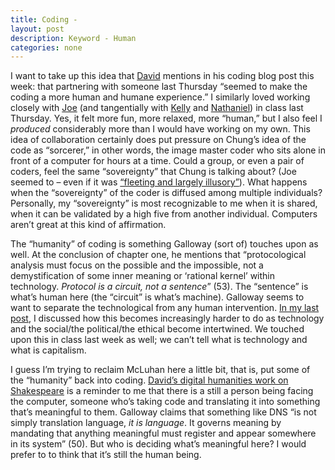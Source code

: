 ```yaml
---
title: Coding - 
layout: post
description: Keyword - Human
categories: none
---
```

I want to take up this idea that [David](http://davidlnowak.github.io/blog/2016-03-02/post-week7-coding.html) mentions in his coding blog post this week: that partnering with someone last Thursday “seemed to make the coding a more human and humane experience.” I similarly loved working closely with [Joe](http://joetorok.github.io/blog/2016-03-02/coding-confidence.html) (and tangentially with [Kelly](http://kellypolasek.github.io/) and [Nathaniel](http://nattybee.github.io/index.html)) in class last Thursday. Yes, it felt more fun, more relaxed, more “human,” but I also feel I *produced* considerably more than I would have working on my own. This idea of collaboration certainly does put pressure on Chung’s idea of the code as “sorcerer,” in other words, the image master coder who sits alone in front of a computer for hours at a time. Could a group, or even a pair of coders, feel the same “sovereignty” that Chung is talking about? (Joe seemed to – even if it was [“fleeting and largely illusory”](http://joetorok.github.io/blog/2016-03-02/coding-confidence.html)). What happens when the “sovereignty” of the coder is diffused among multiple individuals? Personally, my “sovereignty” is most recognizable to me when it is shared, when it can be validated by a high five from another individual. Computers aren’t great at this kind of affirmation.

The “humanity” of coding is something Galloway (sort of) touches upon as well. At the conclusion of chapter one, he mentions that “protocological analysis must focus on the possible and the impossible, not a demystification of some inner meaning or ‘rational kernel’ within technology. *Protocol is a circuit, not a sentence*” (53). The “sentence” is what’s human here (the “circuit” is what’s machine). Galloway seems to want to separate the technological from any human intervention. [In my last post](http://dianarosenberger.github.io/blog/2016-03-02/week7post.html), I discussed how this becomes increasingly harder to do as technology and the social/the political/the ethical become intertwined. We touched upon this in class last week as well; we can’t tell what is technology and what is capitalism. 

I guess I’m trying to reclaim McLuhan here a little bit, that is, put some of the “humanity” back into coding. [David’s digital humanities work on Shakespeare](http://davidlnowak.github.io/blog/2016-03-02/post-week7-coding.html) is a reminder to me that there is a still a person being facing the computer, someone who’s taking code and translating it into something that’s meaningful to them. Galloway claims that something like DNS “is not simply translation language, *it is language*. It governs meaning by mandating that anything meaningful must register and appear somewhere in its system” (50). But who is deciding what’s meaningful here? I would prefer to to think that it’s still the human being.   
